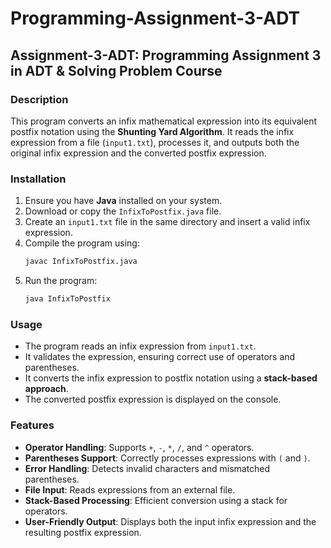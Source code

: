 # Programming-Assignment-3-ADT

## Assignment-3-ADT: Programming Assignment 3 in ADT & Solving Problem Course

### Description

This program converts an infix mathematical expression into its equivalent postfix notation using the **Shunting Yard Algorithm**. It reads the infix expression from a file (`input1.txt`), processes it, and outputs both the original infix expression and the converted postfix expression.

### Installation

1. Ensure you have **Java** installed on your system.
2. Download or copy the `InfixToPostfix.java` file.
3. Create an `input1.txt` file in the same directory and insert a valid infix expression.
4. Compile the program using:
   ```sh
   javac InfixToPostfix.java
   ```
5. Run the program:
   ```sh
   java InfixToPostfix
   ```

### Usage

- The program reads an infix expression from `input1.txt`.
- It validates the expression, ensuring correct use of operators and parentheses.
- It converts the infix expression to postfix notation using a **stack-based approach**.
- The converted postfix expression is displayed on the console.

### Features

- **Operator Handling**: Supports `+`, `-`, `*`, `/`, and `^` operators.
- **Parentheses Support**: Correctly processes expressions with `(` and `)`.
- **Error Handling**: Detects invalid characters and mismatched parentheses.
- **File Input**: Reads expressions from an external file.
- **Stack-Based Processing**: Efficient conversion using a stack for operators.
- **User-Friendly Output**: Displays both the input infix expression and the resulting postfix expression.

